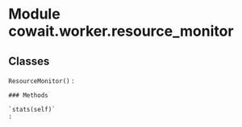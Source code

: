 Module cowait.worker.resource_monitor
=====================================

Classes
-------

`ResourceMonitor()`
:   

    ### Methods

    `stats(self)`
    :